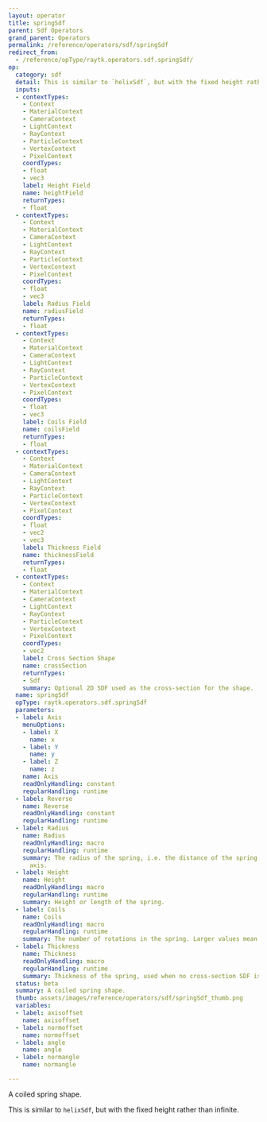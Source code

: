 ```yaml
---
layout: operator
title: springSdf
parent: Sdf Operators
grand_parent: Operators
permalink: /reference/operators/sdf/springSdf
redirect_from:
  - /reference/opType/raytk.operators.sdf.springSdf/
op:
  category: sdf
  detail: This is similar to `helixSdf`, but with the fixed height rather than infinite.
  inputs:
  - contextTypes:
    - Context
    - MaterialContext
    - CameraContext
    - LightContext
    - RayContext
    - ParticleContext
    - VertexContext
    - PixelContext
    coordTypes:
    - float
    - vec3
    label: Height Field
    name: heightField
    returnTypes:
    - float
  - contextTypes:
    - Context
    - MaterialContext
    - CameraContext
    - LightContext
    - RayContext
    - ParticleContext
    - VertexContext
    - PixelContext
    coordTypes:
    - float
    - vec3
    label: Radius Field
    name: radiusField
    returnTypes:
    - float
  - contextTypes:
    - Context
    - MaterialContext
    - CameraContext
    - LightContext
    - RayContext
    - ParticleContext
    - VertexContext
    - PixelContext
    coordTypes:
    - float
    - vec3
    label: Coils Field
    name: coilsField
    returnTypes:
    - float
  - contextTypes:
    - Context
    - MaterialContext
    - CameraContext
    - LightContext
    - RayContext
    - ParticleContext
    - VertexContext
    - PixelContext
    coordTypes:
    - float
    - vec2
    - vec3
    label: Thickness Field
    name: thicknessField
    returnTypes:
    - float
  - contextTypes:
    - Context
    - MaterialContext
    - CameraContext
    - LightContext
    - RayContext
    - ParticleContext
    - VertexContext
    - PixelContext
    coordTypes:
    - vec2
    label: Cross Section Shape
    name: crossSection
    returnTypes:
    - Sdf
    summary: Optional 2D SDF used as the cross-section for the shape.
  name: springSdf
  opType: raytk.operators.sdf.springSdf
  parameters:
  - label: Axis
    menuOptions:
    - label: X
      name: x
    - label: Y
      name: y
    - label: Z
      name: z
    name: Axis
    readOnlyHandling: constant
    regularHandling: runtime
  - label: Reverse
    name: Reverse
    readOnlyHandling: constant
    regularHandling: runtime
  - label: Radius
    name: Radius
    readOnlyHandling: macro
    regularHandling: runtime
    summary: The radius of the spring, i.e. the distance of the spring from the center
      axis.
  - label: Height
    name: Height
    readOnlyHandling: macro
    regularHandling: runtime
    summary: Height or length of the spring.
  - label: Coils
    name: Coils
    readOnlyHandling: macro
    regularHandling: runtime
    summary: The number of rotations in the spring. Larger values mean a tighter coil.
  - label: Thickness
    name: Thickness
    readOnlyHandling: macro
    regularHandling: runtime
    summary: Thickness of the spring, used when no cross-section SDF is attached.
  status: beta
  summary: A coiled spring shape.
  thumb: assets/images/reference/operators/sdf/springSdf_thumb.png
  variables:
  - label: axisoffset
    name: axisoffset
  - label: normoffset
    name: normoffset
  - label: angle
    name: angle
  - label: normangle
    name: normangle

---
```



A coiled spring shape.

This is similar to `helixSdf`, but with the fixed height rather than infinite.